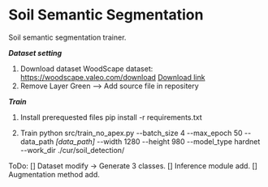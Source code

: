 # Soil Semantic Segmentation
Soil semantic segmentation trainer.

***Dataset setting***
1. Download dataset
WoodScape dataset: https://woodscape.valeo.com/download
[Download link](https://drive.google.com/uc?export=download&id=1Id-K7SjwCqWkLwtIGJUj5Q0Dw0E_TP_9)
2. Remove Layer Green
--> Add source file in repositery

***Train***
1. Install prerequested files
pip install -r requirements.txt

2. Train 
python src/train_no_apex.py --batch_size 4 --max_epoch 50 --data_path *[data_path]* --width 1280 --height 980 --model_type hardnet --work_dir ./cur/soil_detection/

ToDo:
[] Dataset modify -> Generate 3 classes. 
[] Inference module add.
[] Augmentation method add.
